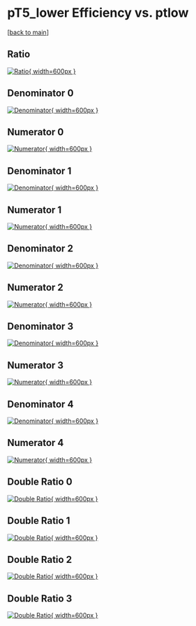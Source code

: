# pT5_lower Efficiency vs. ptlow

[[back to main](./)]



## Ratio

[![Ratio](../mtv/var/pT5_lower_base_321_1_eff_ptlow.png){ width=600px }](../mtv/var/pT5_lower_base_321_1_eff_ptlow.pdf)

## Denominator 0

[![Denominator](../mtv/den/pT5_lower_base_321_1_eff_ptlow_den0.png){ width=600px }](../mtv/den/pT5_lower_base_321_1_eff_ptlow_den0.pdf)

## Numerator 0

[![Numerator](../mtv/num/pT5_lower_base_321_1_eff_ptlow_num0.png){ width=600px }](../mtv/num/pT5_lower_base_321_1_eff_ptlow_num0.pdf)

## Denominator 1

[![Denominator](../mtv/den/pT5_lower_base_321_1_eff_ptlow_den1.png){ width=600px }](../mtv/den/pT5_lower_base_321_1_eff_ptlow_den1.pdf)

## Numerator 1

[![Numerator](../mtv/num/pT5_lower_base_321_1_eff_ptlow_num1.png){ width=600px }](../mtv/num/pT5_lower_base_321_1_eff_ptlow_num1.pdf)

## Denominator 2

[![Denominator](../mtv/den/pT5_lower_base_321_1_eff_ptlow_den2.png){ width=600px }](../mtv/den/pT5_lower_base_321_1_eff_ptlow_den2.pdf)

## Numerator 2

[![Numerator](../mtv/num/pT5_lower_base_321_1_eff_ptlow_num2.png){ width=600px }](../mtv/num/pT5_lower_base_321_1_eff_ptlow_num2.pdf)

## Denominator 3

[![Denominator](../mtv/den/pT5_lower_base_321_1_eff_ptlow_den3.png){ width=600px }](../mtv/den/pT5_lower_base_321_1_eff_ptlow_den3.pdf)

## Numerator 3

[![Numerator](../mtv/num/pT5_lower_base_321_1_eff_ptlow_num3.png){ width=600px }](../mtv/num/pT5_lower_base_321_1_eff_ptlow_num3.pdf)

## Denominator 4

[![Denominator](../mtv/den/pT5_lower_base_321_1_eff_ptlow_den4.png){ width=600px }](../mtv/den/pT5_lower_base_321_1_eff_ptlow_den4.pdf)

## Numerator 4

[![Numerator](../mtv/num/pT5_lower_base_321_1_eff_ptlow_num4.png){ width=600px }](../mtv/num/pT5_lower_base_321_1_eff_ptlow_num4.pdf)

## Double Ratio 0

[![Double Ratio](../mtv/ratio/pT5_lower_base_321_1_eff_ptlow_ratio0.png){ width=600px }](../mtv/ratio/pT5_lower_base_321_1_eff_ptlow_ratio0.pdf)

## Double Ratio 1

[![Double Ratio](../mtv/ratio/pT5_lower_base_321_1_eff_ptlow_ratio1.png){ width=600px }](../mtv/ratio/pT5_lower_base_321_1_eff_ptlow_ratio1.pdf)

## Double Ratio 2

[![Double Ratio](../mtv/ratio/pT5_lower_base_321_1_eff_ptlow_ratio2.png){ width=600px }](../mtv/ratio/pT5_lower_base_321_1_eff_ptlow_ratio2.pdf)

## Double Ratio 3

[![Double Ratio](../mtv/ratio/pT5_lower_base_321_1_eff_ptlow_ratio3.png){ width=600px }](../mtv/ratio/pT5_lower_base_321_1_eff_ptlow_ratio3.pdf)

